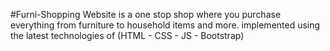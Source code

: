 #Furni-Shopping Website
is a one stop shop where you purchase everything from furniture to household items and more.
implemented using the latest technologies of (HTML - CSS - JS - Bootstrap) 
